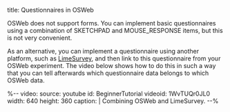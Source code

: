 title: Questionnaires in OSWeb


OSWeb does not support forms. You can implement basic questionnaires using a combination of SKETCHPAD and MOUSE_RESPONSE items, but this is not very convenient.

As an alternative, you can implement a questionnaire using another platform, such as [LimeSurvey](https://www.limesurvey.org/), and then link to this questionnaire from your OSWeb experiment. The video below shows how to do this in such a way that you can tell afterwards which questionnaire data belongs to which OSWeb data.

%--
video:
 source: youtube
 id: BeginnerTutorial
 videoid: 1WvTUQr0JL0
 width: 640
 height: 360
 caption: |
  Combining OSWeb and LimeSurvey.
--%
